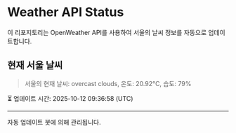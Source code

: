 
# Weather API Status

이 리포지토리는 OpenWeather API를 사용하여 서울의 날씨 정보를 자동으로 업데이트합니다.

## 현재 서울 날씨
> 서울의 현재 날씨: overcast clouds, 온도: 20.92°C, 습도: 79%

⏳ 업데이트 시간: 2025-10-12 09:36:58 (UTC)

---
자동 업데이트 봇에 의해 관리됩니다.
